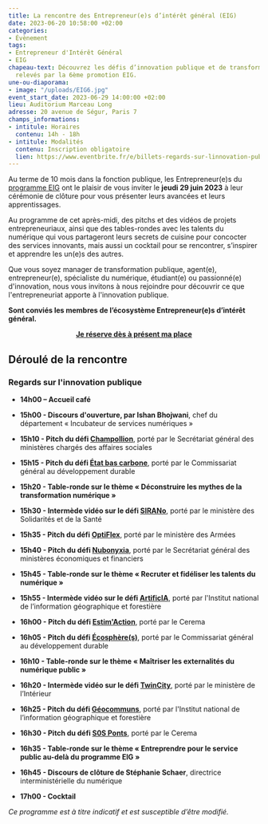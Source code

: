 ```yaml
---
title: La rencontre des Entrepreneur(e)s d’intérêt général (EIG)
date: 2023-06-20 10:58:00 +02:00
categories:
- Évènement
tags:
- Entrepreneur d'Intérêt Général
- EIG
chapeau-text: Découvrez les défis d’innovation publique et de transformation numérique
  relevés par la 6ème promotion EIG.
une-ou-diaporama:
- image: "/uploads/EIG6.jpg"
event_start_date: 2023-06-29 14:00:00 +02:00
lieu: Auditorium Marceau Long
adresse: 20 avenue de Ségur, Paris 7
champs_informations:
- intitule: Horaires
  contenu: 14h - 18h
- intitule: Modalités
  contenu: Inscription obligatoire
  lien: https://www.eventbrite.fr/e/billets-regards-sur-linnovation-publique-la-rencontre-des-eig-6eme-promotion-634720745837
---
```


Au terme de 10 mois dans la fonction publique, les Entrepreneur(e)s du [programme EIG](https://eig.etalab.gouv.fr/) ont le plaisir de vous inviter le **jeudi 29 juin 2023** à leur cérémonie de clôture pour vous présenter leurs avancées et leurs apprentissages. 

Au programme de cet après-midi, des pitchs et des vidéos de projets entrepreneuriaux, ainsi que des tables-rondes avec les talents du numérique qui vous partageront leurs secrets de cuisine pour concocter des services innovants, mais aussi un cocktail pour se rencontrer, s’inspirer et apprendre les un(e)s des autres.

Que vous soyez manager de transformation publique, agent(e), entrepreneur(e), spécialiste du numérique, étudiant(e) ou passionné(e) d'innovation, nous vous invitons à nous rejoindre pour découvrir ce que l'entrepreneuriat apporte à l'innovation publique.

**Sont conviés les membres de l’écosystème Entrepreneur(e)s d’intérêt général.**

<div align="center"><a href="https://www.eventbrite.fr/e/billets-regards-sur-linnovation-publique-la-rencontre-des-eig-6eme-promotion-634720745837" class="button"><b>Je réserve dès à présent ma place</b></a></div>

## Déroulé de la rencontre

### **Regards sur l'innovation publique**

* **14h00 – Accueil café**

* **15h00 - Discours d'ouverture, par Ishan Bhojwani**, chef du département « Incubateur de services numériques »

* **15h10 - Pitch du défi [Champollion](https://eig.etalab.gouv.fr/defis/champollion/)**, porté par le Secrétariat général des ministères chargés des affaires sociales

* **15h15 - Pitch du défi [État bas carbone](https://eig.etalab.gouv.fr/defis/etat-bas-carbone/)**, porté par le Commissariat général au développement durable

* **15h20 - Table-ronde sur le thème « Déconstruire les mythes de la transformation numérique »**

* **15h30 - Intermède vidéo sur le défi [SIRANo](https://eig.etalab.gouv.fr/defis/sirano/)**, porté par le ministère des Solidarités et de la Santé

* **15h35 - Pitch du défi [OptiFlex](https://eig.etalab.gouv.fr/defis/optiflex/)**, porté par le ministère des Armées

* **15h40 - Pitch du défi [Nubonyxia](https://eig.etalab.gouv.fr/defis/nubonyxia/)**, porté par le Secrétariat général des ministères économiques et financiers

* **15h45 - Table-ronde sur le thème « Recruter et fidéliser les talents du numérique »**

* **15h55 - Intermède vidéo sur le défi [ArtificIA](https://eig.etalab.gouv.fr/defis/artificia/)**, porté par l'Institut national de l’information géographique et forestière

* **16h00 - Pitch du défi [Estim'Action](https://eig.etalab.gouv.fr/defis/estim-action/)**, porté par le Cerema

* **16h05 - Pitch du défi [Écosphère(s)](https://eig.etalab.gouv.fr/defis/ecospheres/)**, porté par le Commissariat général au développement durable

* **16h10 - Table-ronde sur le thème « Maîtriser les externalités du numérique public »**

* **16h20 - Intermède vidéo sur le défi [TwinCity](https://eig.etalab.gouv.fr/defis/twincity/)**, porté par le ministère de l’Intérieur

* **16h25 - Pitch du défi [Géocommuns](https://eig.etalab.gouv.fr/defis/geocommuns/)**, porté par l'Institut national de l’information géographique et forestière

* **16h30 - Pitch du défi [S0S Ponts](https://eig.etalab.gouv.fr/defis/sos-ponts/)**, porté par le Cerema

* **16h35 - Table-ronde sur le thème « Entreprendre pour le service public au-delà du programme EIG »**

* **16h45 - Discours de clôture de Stéphanie Schaer**, directrice interministérielle du numérique

* **17h00 - Cocktail**

*Ce programme est à titre indicatif et est susceptible d’être modifié.*